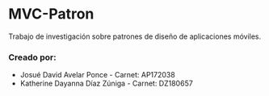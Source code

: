 # MVC-Patron
Trabajo de investigación sobre patrones de diseño de aplicaciones móviles. 
### Creado por:
* Josué David Avelar Ponce - Carnet: AP172038
* Katherine Dayanna Díaz Zúniga - Carnet: DZ180657
